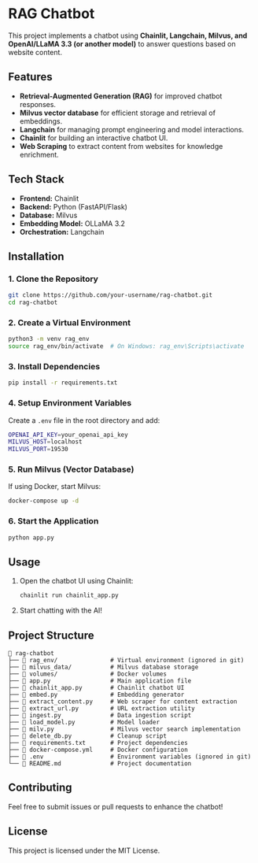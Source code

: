 # RAG Chatbot

This project implements a chatbot using **Chainlit, Langchain, Milvus, and OpenAI/LLaMA 3.3 (or another model)** to answer questions based on website content.

## Features
- **Retrieval-Augmented Generation (RAG)** for improved chatbot responses.
- **Milvus vector database** for efficient storage and retrieval of embeddings.
- **Langchain** for managing prompt engineering and model interactions.
- **Chainlit** for building an interactive chatbot UI.
- **Web Scraping** to extract content from websites for knowledge enrichment.

## Tech Stack
- **Frontend:** Chainlit
- **Backend:** Python (FastAPI/Flask)
- **Database:** Milvus
- **Embedding Model:** OLLaMA 3.2
- **Orchestration:** Langchain

## Installation
### 1. Clone the Repository
```sh
git clone https://github.com/your-username/rag-chatbot.git
cd rag-chatbot
```

### 2. Create a Virtual Environment
```sh
python3 -m venv rag_env
source rag_env/bin/activate  # On Windows: rag_env\Scripts\activate
```

### 3. Install Dependencies
```sh
pip install -r requirements.txt
```

### 4. Setup Environment Variables
Create a `.env` file in the root directory and add:
```sh
OPENAI_API_KEY=your_openai_api_key
MILVUS_HOST=localhost
MILVUS_PORT=19530
```

### 5. Run Milvus (Vector Database)
If using Docker, start Milvus:
```sh
docker-compose up -d
```

### 6. Start the Application
```sh
python app.py
```

## Usage
1. Open the chatbot UI using Chainlit:
   ```sh
   chainlit run chainlit_app.py
   ```
2. Start chatting with the AI!

## Project Structure
```
📂 rag-chatbot
├── 📂 rag_env/               # Virtual environment (ignored in git)
├── 📂 milvus_data/           # Milvus database storage
├── 📂 volumes/               # Docker volumes
├── 📜 app.py                 # Main application file
├── 📜 chainlit_app.py        # Chainlit chatbot UI
├── 📜 embed.py               # Embedding generator
├── 📜 extract_content.py     # Web scraper for content extraction
├── 📜 extract_url.py         # URL extraction utility
├── 📜 ingest.py              # Data ingestion script
├── 📜 load_model.py          # Model loader
├── 📜 milv.py                # Milvus vector search implementation
├── 📜 delete_db.py           # Cleanup script
├── 📜 requirements.txt       # Project dependencies
├── 📜 docker-compose.yml     # Docker configuration
├── 📜 .env                   # Environment variables (ignored in git)
└── 📜 README.md              # Project documentation
```

## Contributing
Feel free to submit issues or pull requests to enhance the chatbot!

## License
This project is licensed under the MIT License.

